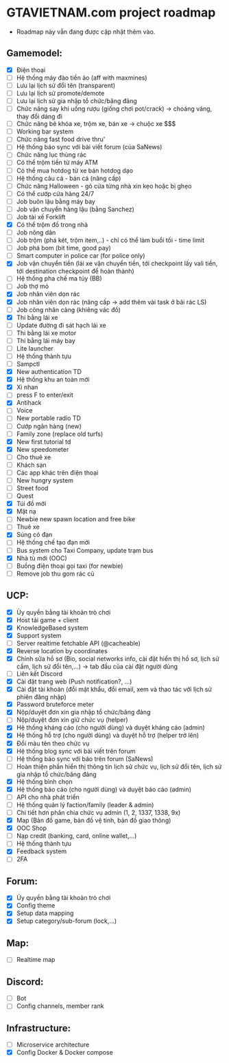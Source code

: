 # GTAVIETNAM.com project roadmap
- Roadmap này vẫn đang được cập nhật thêm vào.

## Gamemodel:

 * [x] Điện thoại
 * [ ] Hệ thống máy đào tiền ảo (aff with maxmines)
 * [ ] Lưu lại lịch sử đổi tên (transparent)
 * [ ] Lưu lại lịch sử promote/demote
 * [ ] Lưu lại lịch sử gia nhập tổ chức/băng đảng
 * [ ] Chức năng say khi uống rượu (giống chơi pot/crack) -> choáng váng, thay đổi dáng đi
 * [ ] Chức năng bẻ khóa xe, trộm xe, bán xe -> chuộc xe $$$
 * [ ] Working bar system
 * [ ] Chức năng fast food drive thru'
 * [ ] Hệ thống báo sync với bài viết forum (của SaNews)
 * [ ] Chức năng lục thùng rác
 * [ ] Có thể trộm tiền từ máy ATM
 * [ ] Có thể mua hotdog từ xe bán hotdog dạo
 * [ ] Hệ thống câu cá - bán cá (nâng cấp)
 * [ ] Chức năng Halloween - gõ cửa từng nhà xin kẹo hoặc bị ghẹo
 * [ ] Có thể cướp cửa hàng 24/7
 * [ ] Job buôn lậu bằng máy bay
 * [ ] Job vận chuyển hàng lậu (bằng Sanchez)
 * [ ] Job tài xế Forklift
 * [x] Có thể trộm đồ trong nhà
 * [ ] Job nông dân
 * [ ] Job trộm (phá két, trộm item,..) - chỉ có thể làm buổi tối - time limit
 * [ ] Job phá bom (bit time, good pay)
 * [ ] Smart computer in police car (for police only)
 * [x] Job vận chuyển tiền (lái xe vận chuyển tiền, tới checkpoint lấy vali tiền, tới destination checkpoint để hoàn thành)
 * [ ] Hệ thống pha chế ma túy (BB)
 * [ ] Job thợ mỏ
 * [x] Job nhân viên dọn rác
 * [x] Job nhân viên dọn rác (nâng cấp -> add thêm vài task ở bãi rác LS)
 * [ ] Job công nhân cảng (khiêng vác đồ)
 * [x] Thi bằng lái xe
 * [ ] Update đường đi sát hạch lái xe
 * [ ] Thi bằng lái xe motor
 * [ ] Thi bằng lái máy bay
 * [ ] Lite launcher
 * [ ] Hệ thống thành tựu
 * [ ] Sampctl
 * [x] New authentication TD
 * [x] Hệ thống khu an toàn mới
 * [x] Xi nhan
 * [ ] press F to enter/exit
 * [x] Antihack
 * [ ] Voice
 * [ ] New portable radio TD
 * [ ] Cướp ngân hàng (new)
 * [ ] Family zone (replace old turfs)
 * [x] New first tutorial td
 * [x] New speedometer
 * [ ] Cho thuê xe
 * [ ] Khách sạn
 * [ ] Các app khác trên điện thoại
 * [ ] New hungry system
 * [ ] Street food
 * [ ] Quest
 * [x] Túi đồ mới
 * [x] Mặt nạ
 * [ ] Newbie new spawn location and free bike
 * [ ] Thuê xe
 * [x] Súng có đạn
 * [ ] Hệ thống chế tạo đạn mới
 * [ ] Bus system cho Taxi Company, update trạm bus
 * [x] Nhà tù mới (OOC)
 * [ ] Buồng điện thoại gọi taxi (for newbie)
 * [ ] Remove job thu gom rác cũ

## UCP:

 * [x] Ủy quyền bằng tài khoản trò chơi
 * [x] Host tải game + client
 * [x] KnowledgeBased system
 * [x] Support system
 * [ ] Server realtime fetchable API (@cacheable)
 * [x] Reverse location by coordinates
 * [x] Chỉnh sửa hồ sơ (Bio, social networks info, cài đặt hiển thị hồ sơ, lịch sử cấm, lịch sử đổi tên,...) -> tab đầu của cài đặt người dùng
 * [ ] Liên kết Discord
 * [x] Cài đặt trang web (Push notification?, ...)
 * [x] Cài đặt tài khoản (đổi mật khẩu, đổi email, xem và thao tác với lịch sử phiên đăng nhập)
 * [x] Password bruteforce meter
 * [x] Nộp/duyệt đơn xin gia nhập tổ chức/băng đảng
 * [ ] Nộp/duyệt đơn xin giữ chức vụ (helper)
 * [x] Hệ thống kháng cáo (cho người dùng) và duyệt kháng cáo (admin)
 * [x] Hệ thống hỗ trợ (cho người dùng) và duyệt hỗ trợ (helper trở lên)
 * [x] Đổi màu tên theo chức vụ
 * [x] Hệ thống blog sync với bài viết trên forum
 * [ ] Hệ thống báo sync với báo trên forum (SaNews)
 * [ ] Hoàn thiện phần hiển thị thông tin lịch sử chức vụ, lịch sử đổi tên, lịch sử gia nhập tổ chức/băng đảng
 * [x] Hệ thống bình chọn
 * [x] Hệ thống báo cáo (cho người dùng) và duyệt báo cáo (admin)
 * [ ] API cho nhà phát triển
 * [ ] Hệ thống quản lý faction/family (leader & admin)
 * [ ] Chi tiết hơn phân chia chức vụ admin (1, 2, 1337, 1338, 9x)
 * [x] Map (Bản đồ game, bản đồ vệ tinh, bản đồ giao thông)
 * [x] OOC Shop
 * [ ] Nạp credit (banking, card, online wallet,...)
 * [ ] Hệ thống thành tựu
 * [x] Feedback system
 * [ ] 2FA

## Forum:

 * [x] Ủy quyền bằng tài khoản trò chơi
 * [x] Config theme
 * [x] Setup data mapping
 * [x] Setup category/sub-forum (lock,...)

## Map:

 * [ ] Realtime map

## Discord:

 * [ ] Bot
 * [ ] Config channels, member rank

## Infrastructure:

 * [ ] Microservice architecture
 * [x] Config Docker & Docker compose
